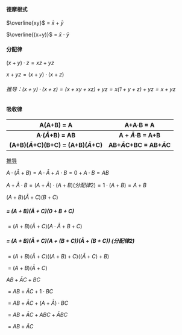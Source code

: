 #### 德摩根式

$\overline{xy}$  =  $\bar{x} + \bar{y}$

$\overline{(x+y)}$  =  $\bar{x}$ · $\bar{y}$

#### 分配律

$(x+y)·z = xz + yz$ 

$x+yz = (x+y)·(x+z)$

###### 		推导：$(x+y)·(x+z) = (x+xy+xz)+yz = x(1+y+z)+yz = x + yz$

#### 吸收律

|                    A(A+B) = A                    |              A+A·B = A               |
| :----------------------------------------------: | :----------------------------------: |
|             **A·($\bar{A}$+B) = AB**             |      **A + $\bar{A}$·B = A+B**       |
| **(A+B)($\bar{A}$+C)(B+C) = (A+B)($\bar{A}$+C)** | **AB+$\bar{A}$C+BC = AB+$\bar{A}$C** |

[推导](https://zhuanlan.zhihu.com/p/392457877) 

$A·(\bar{A}+B) = A·\bar{A} + A·B = 0 + A·B = AB$

$A + \bar{A}·B = (A+\bar{A})·(A+B)(分配律2) = 1·(A+B) = A+B$

$(A+B)(\bar{A}+C)(B+C)$

##### 		= $(A+B)(\bar{A}+C)(0+B+C)$ 

​		= $(A+B)(\bar{A}+C)(A·\bar{A}+B+C)$ 

##### 		= $(A+B)(\bar{A}+C)(A+(B+C))(\bar{A}+(B+C))$	(分配律2)

​		= $(A+B)(\bar{A}+C)((A+B)+C)((\bar{A}+C)+B)$

​		= $(A+B)(\bar{A}+C)$

$AB+\bar{A}C+BC$

​		= $AB + \bar{A}C + 1·BC$

​		= $AB + \bar{A}C + (A+\bar{A})·BC$

​		= $AB + \bar{A}C + ABC + \bar{A}BC$

​		= $AB + \bar{A}C$
